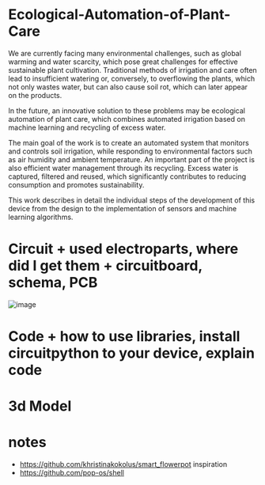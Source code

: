 # Ecological-Automation-of-Plant-Care
We are currently facing many environmental challenges, such as global warming and water scarcity, which pose great challenges for effective sustainable plant cultivation. Traditional methods of irrigation and care often lead to insufficient watering or, conversely, to overflowing the plants, which not only wastes water, but can also cause soil rot, which can later appear on the products.

 
 In the future, an innovative solution to these problems may be ecological automation of plant care, which combines automated irrigation based on machine learning and recycling of excess water.

 
 The main goal of the work is to create an automated system that monitors and controls soil irrigation, while responding to environmental factors such as air humidity and ambient temperature. An important part of the project is also efficient water management through its recycling. Excess water is captured, filtered and reused, which significantly contributes to reducing consumption and promotes sustainability.

 
 This work describes in detail the individual steps of the development of this device from the design to the implementation of sensors and machine learning algorithms.


# Circuit + used electroparts, where did I get them + circuitboard, schema, PCB
![image](https://github.com/user-attachments/assets/eedb83a2-ca62-448c-ba7a-b21b84b948e6)


# Code + how to use libraries, install circuitpython to your device, explain code
# 3d Model

# notes
- https://github.com/khristinakokolus/smart_flowerpot inspiration
- https://github.com/pop-os/shell
